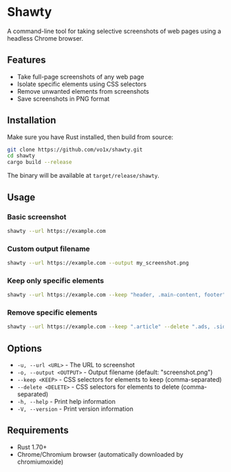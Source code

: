 # Shawty

A command-line tool for taking selective screenshots of web pages using a headless Chrome browser.

## Features

- Take full-page screenshots of any web page
- Isolate specific elements using CSS selectors
- Remove unwanted elements from screenshots
- Save screenshots in PNG format

## Installation

Make sure you have Rust installed, then build from source:

```bash
git clone https://github.com/vo1x/shawty.git
cd shawty
cargo build --release
```

The binary will be available at `target/release/shawty`.

## Usage

### Basic screenshot
```bash
shawty --url https://example.com
```

### Custom output filename
```bash
shawty --url https://example.com --output my_screenshot.png
```

### Keep only specific elements
```bash
shawty --url https://example.com --keep "header, .main-content, footer"
```

### Remove specific elements
```bash
shawty --url https://example.com --keep ".article" --delete ".ads, .sidebar"
```

## Options

- `-u, --url <URL>` - The URL to screenshot
- `-o, --output <OUTPUT>` - Output filename (default: "screenshot.png")
- `--keep <KEEP>` - CSS selectors for elements to keep (comma-separated)
- `--delete <DELETE>` - CSS selectors for elements to delete (comma-separated)
- `-h, --help` - Print help information
- `-V, --version` - Print version information

## Requirements

- Rust 1.70+ 
- Chrome/Chromium browser (automatically downloaded by chromiumoxide)